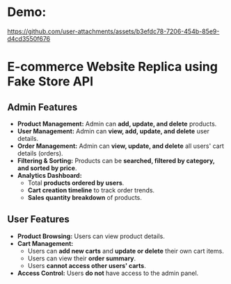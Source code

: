 # Demo:

https://github.com/user-attachments/assets/b3efdc78-7206-454b-85e9-d4cd3550f676




# E-commerce Website Replica using Fake Store API  

## Admin Features  
- **Product Management:** Admin can **add, update, and delete** products.  
- **User Management:** Admin can **view, add, update, and delete** user details.  
- **Order Management:** Admin can **view, update, and delete** all users' cart details (orders).  
- **Filtering & Sorting:** Products can be **searched, filtered by category, and sorted by price**.  
- **Analytics Dashboard:**  
  - Total **products ordered by users**.  
  - **Cart creation timeline** to track order trends.  
  - **Sales quantity breakdown** of products.  

## User Features  
- **Product Browsing:** Users can view product details.  
- **Cart Management:**  
  - Users can **add new carts** and **update or delete** their own cart items.  
  - Users can view their **order summary**.  
  - Users **cannot access other users' carts**.  
- **Access Control:** Users **do not** have access to the admin panel.  

  


